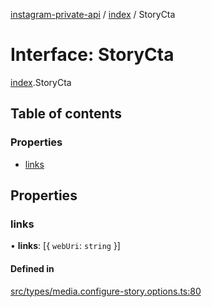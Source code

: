 [instagram-private-api](../../README.md) / [index](../../modules/index.md) / StoryCta

# Interface: StoryCta

[index](../../modules/index.md).StoryCta

## Table of contents

### Properties

- [links](StoryCta.md#links)

## Properties

### links

• **links**: [{ `webUri`: `string`  }]

#### Defined in

[src/types/media.configure-story.options.ts:80](https://github.com/Nerixyz/instagram-private-api/blob/0e0721c/src/types/media.configure-story.options.ts#L80)
